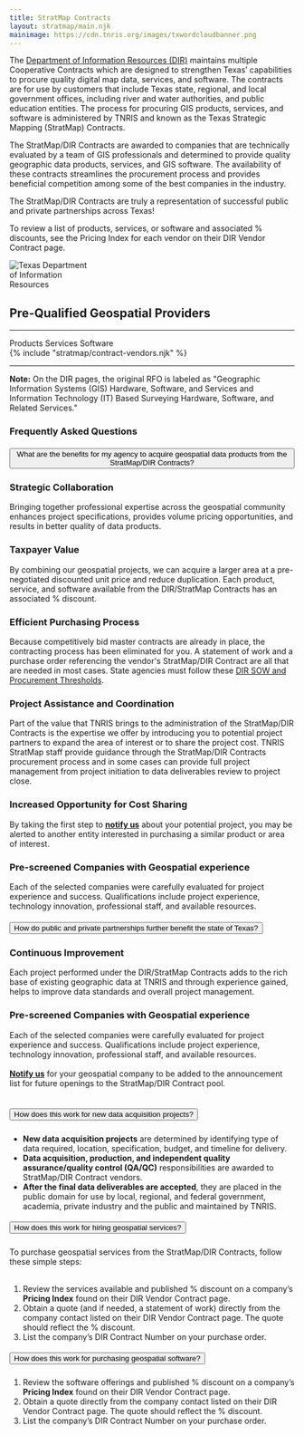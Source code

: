 ```yaml
---
title: StratMap Contracts
layout: stratmap/main.njk
mainimage: https://cdn.tnris.org/images/txwordcloudbanner.png
---
```


<section class="container-md">
<div class="row">

<div class="col-lg-10 mx-auto d-block">
<p>The <a href="https://dir.texas.gov/">Department of Information Resources (DIR)</a> maintains multiple Cooperative Contracts which are designed to strengthen Texas’ capabilities to procure quality digital map data, services, and software. The contracts are for use by customers that include Texas state, regional, and local government offices, including river and water authorities, and public education entities. The process for procuring GIS products, services, and software is administered by TNRIS and known as the Texas Strategic Mapping (StratMap) Contracts.</p>

<p>The StratMap/DIR Contracts are awarded to companies that are technically evaluated by a team of GIS professionals and determined to provide quality geographic data products, services, and GIS software. The availability of these contracts streamlines the procurement process and provides beneficial competition among some of the best companies in the industry.
</p>

<p>The StratMap/DIR Contracts are truly a representation of successful public and private partnerships across Texas!
</p>

<p>To review a list of products, services, or software and associated % discounts, see the Pricing Index for each vendor on their DIR Vendor Contract page.</p>
</div>

<div class="col-md-2">
  <div class="row">
    <div class="col-lg-12">
      <img style="max-width: 150px;" src="https://cdn.tnris.org/images/dir_logo_md.png" alt="Texas Department of Information Resources">
    </div>
  </div>
</div>

<div class="col-lg-12">
<h2 class="text-center">Pre-Qualified Geospatial Providers</h2>
<hr class="clearfix">

<div class="legend">
   <span class="icon">
<i class="fa fa-box-open"></i>
  </span>
<span class="role">Products</span>
  <span class="icon">
<i class="fa fa-wrench"></i>
  </span>
<span class="role"> Services
    <span class="icon">
  <i class="fa fa-laptop"></i>
        </span>
  <span class="role">Software</span>
  </div>
<div class="row">
    {% include "stratmap/contract-vendors.njk" %}
</div>

<hr class="clearfix">
<p>
<b>Note:</b> On the DIR pages, the original RFO is labeled as "Geographic Information Systems (GIS) Hardware, Software, and Services and Information Technology (IT) Based Surveying Hardware, Software, and Related Services."</p>

<div class="container-fluid bg-gray" id="accordion-style-1">
    <div class="container">
        <section>
            <div class="row">
                <div class="col-12">
                    <h1 class="text-green mb-4 text-center">Frequently Asked Questions</h1>
                </div>
                <div class="col-12 mx-auto">
                    <div class="accordion" id="accordionExample1">
                        <div class="card">
                            <div class="card-header" id="headingB">
                                <h5 class="mb-0">
                            <button class="btn btn-link collapsed btn-block text-left" type="button" data-toggle="collapse" data-target="#collapseB" aria-expanded="false" aria-controls="collapseB">
                             <i class="main"></i><i class="fa fa-angle-double-right mr-3"></i>What are the benefits for my agency to acquire geospatial data products from the StratMap/DIR Contracts?
                            </button>
                          </h5>
                            </div>
                            <div id="collapseB" class="collapse fade" aria-labelledby="headingB" data-parent="#accordionExample1">
                                <div class="card-body">
                                    <h3>Strategic Collaboration</h3>
                  Bringing together professional expertise across the geospatial community enhances project specifications, provides volume pricing opportunities, and results in better quality of data products.
                  <h3>Taxpayer Value</h3>
                  By combining our geospatial projects, we can acquire a larger area at a pre-negotiated discounted unit price and reduce duplication. Each product, service, and software available from the DIR/StratMap Contracts has an associated % discount.
                  <h3>Efficient Purchasing Process</h3>
                  Because competitively bid master contracts are already in place, the contracting process has been eliminated for you. A statement of work and a purchase order referencing the vendor's StratMap/DIR Contract are all that are needed in most cases. State agencies must follow these <a href="https://pubext.dir.texas.gov/portal/internal/resources/DocumentLibrary/Threshold%20and%20SOW%20Quick%20Reference%20Guide.pdf">DIR SOW and Procurement Thresholds</a>.
                  <h3>Project Assistance and Coordination</h3>
                  Part of the value that TNRIS brings to the administration of the StratMap/DIR Contracts is the expertise we offer by introducing you to potential project partners to expand the area of interest or to share the project cost. TNRIS StratMap staff provide guidance through the StratMap/DIR Contracts procurement process and in some cases can provide full project management from project initiation to data deliverables review to project close.
                  <h3>Increased Opportunity for Cost Sharing</h3>
                  By taking the first step to <b><a href="mailto:StratMap@twdb.texas.gov">notify us</a></b> about your potential project, you may be alerted to another entity interested in purchasing a similar product or area of interest.
                  <h3>Pre-screened Companies with Geospatial experience</h3>
                  Each of the selected companies were carefully evaluated for project experience and success. Qualifications include project experience, technology innovation, professional staff, and available resources.
                                </div>
                            </div>
                        </div>
                        <div class="card">
                            <div class="card-header" id="headingC">
                                <h5 class="mb-0">
                            <button class="btn btn-link collapsed btn-block text-left" type="button" data-toggle="collapse" data-target="#collapseC" aria-expanded="false" aria-controls="collapseC">
                             <i class="main"></i><i class="fa fa-angle-double-right mr-3"></i>How do public and private partnerships further benefit the state of Texas?
                            </button>
                          </h5>
                            </div>
                            <div id="collapseC" class="collapse fade" aria-labelledby="headingC" data-parent="#accordionExample1">
                                <div class="card-body">
                                    <h3>Continuous Improvement</h3>
                  Each project performed under the DIR/StratMap Contracts adds to the rich base of existing geographic data at TNRIS and through experience gained, helps to improve data standards and overall project management.
                  <h3>Pre-screened Companies with Geospatial experience</h3>
                  Each of the selected companies were carefully evaluated for project experience and success. Qualifications include project experience, technology innovation, professional staff, and available resources.<br><br>
                  <b><a href="mailto:StratMap@twdb.texas.gov">Notify us</a></b> for your geospatial company to be added to the announcement list for future openings to the StratMap/DIR Contract pool.<br><br>
                                </div>
                            </div>
                        </div>
                        <div class="card">
                            <div class="card-header" id="headingA">
                                <h5 class="mb-0">
                            <button class="btn btn-link btn-block text-left" type="button" data-toggle="collapse" data-target="#collapseA" aria-expanded="false" aria-controls="collapseA">
                              <i class="main"></i><i class="fa fa-angle-double-right mr-3"></i>How does this work for new data acquisition projects?
                            </button>
                          </h5>
                            </div>
                <div id="collapseA" class="collapse fade" aria-labelledby="headingA" data-parent="#accordionExample1">
                                <div class="card-body">
                                    <ul><li><b>New data acquisition projects</b> are determined by identifying type of data required, location, specification, budget, and timeline for delivery.</li>
                  <li><b>Data acquisition, production, and independent quality assurance/quality control (QA/QC)</b> responsibilities are awarded to StratMap/DIR Contract vendors.</li>
                  <li><b>After the final data deliverables are accepted</b>, they are placed in the public domain for use by local, regional, and federal government, academia, private industry and the public and maintained by TNRIS.</li></ul>
                                </div>
                            </div>
                        </div>
             <div class="card">
                            <div class="card-header" id="headingD">
                                <h5 class="mb-0">
                            <button class="btn btn-link collapsed btn-block text-left" type="button" data-toggle="collapse" data-target="#collapseD" aria-expanded="false" aria-controls="collapseD">
                             <i class="main"></i><i class="fa fa-angle-double-right mr-3"></i>How does this work for hiring geospatial services?
                            </button>
                          </h5>
                            </div>
                            <div id="collapseD" class="collapse fade" aria-labelledby="headingD" data-parent="#accordionExample1">
                                <div class="card-body">
                  To purchase geospatial services from the StratMap/DIR Contracts, follow these simple steps:<br><br>
                  <ol><li>Review the services available and published % discount on a company’s <b>Pricing Index</b> found on their DIR Vendor Contract page.</li>
                  <li>Obtain a quote (and if needed, a statement of work) directly from the company contact listed on their DIR Vendor Contract page. The quote should reflect the % discount.</li>
                  <li>List the company’s DIR Contract Number on your purchase order.</li></ol>
                                </div>
                            </div>
                        </div>
             <div class="card">
                            <div class="card-header" id="headingE">
                                <h5 class="mb-0">
                            <button class="btn btn-link collapsed btn-block text-left" type="button" data-toggle="collapse" data-target="#collapseE" aria-expanded="false" aria-controls="collapseE">
                             <i class="main"></i><i class="fa fa-angle-double-right mr-3"></i>How does this work for purchasing geospatial software?
                            </button>
                          </h5>
                            </div>
                            <div id="collapseE" class="collapse fade" aria-labelledby="headingE" data-parent="#accordionExample1">
                                <div class="card-body">
                  <ol><li>Review the software offerings and published % discount on a company’s <b>Pricing Index</b> found on their DIR Vendor Contract page.</li>
                  <li>Obtain a quote directly from the company contact listed on their DIR Vendor Contract page. The quote should reflect the % discount.</li>
                  <li>List the company’s DIR Contract Number on your purchase order.</li></ol>
                                </div>
                            </div>
                        </div>          
                    </div>
                </div>
            </div>
        </section>
    </div>
</div>

</div>

</div>
</section>

